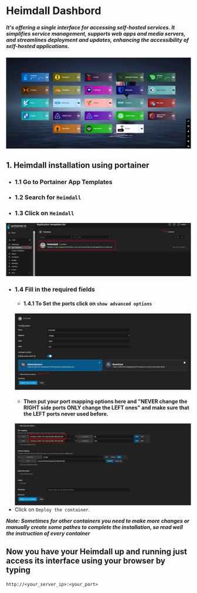 # Heimdall Dashbord
##### It's offering a single interface for accessing self-hosted services. It simplifies service management, supports web apps and media servers, and streamlines deployment and updates, enhancing the accessibility of self-hosted applications.
![Alt text](Images/image-9.png)

## 1. Heimdall installation using portainer
- ### 1.1 Go to Portainer App Templates
- ### 1.2 Search for `Heimdall`
- ### 1.3 Click on `Heimdall`
![Alt text](Images\image-15.png)
- ### 1.4 Fill in the required fields
    - #### 1.4.1 To Set the ports click on `show advanced options`
    ![Alt text](Images\image-17.png)
    - #### Then put your port mapping options here and "NEVER change the RIGHT side ports ONLY change the LEFT ones" and make sure that the LEFT ports never used before.
    ![Alt text](Images\image-16.png)
- Click on `Deploy the container`.

***Note: Sometimes for other containers you need to make more changes or manually create some pathes to complete the installation, so read well the instruction of every container***

## Now you have your Heimdall up and running just access its interface using your browser by typing
```
http://<your_server_ip>:<your_port>
```
